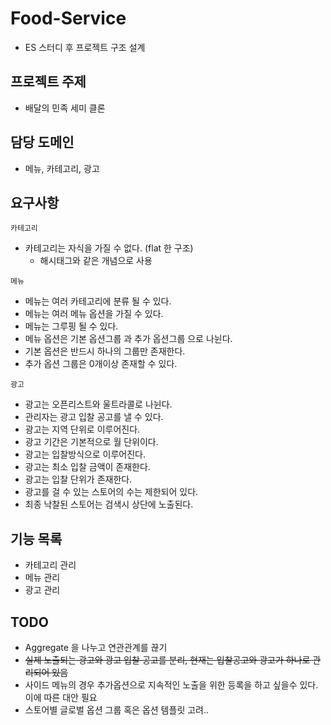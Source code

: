 # Food-Service
- ES 스터디 후 프로젝트 구조 설계 

## 프로젝트 주제
- 배달의 민족 세미 클론

## 담당 도메인
- 메뉴, 카테고리, 광고

## 요구사항

`카테고리`
- 카테고리는 자식을 가질 수 없다. (flat 한 구조)
    - 해시태그와 같은 개념으로 사용

`메뉴`
- 메뉴는 여러 카테고리에 분류 될 수 있다.
- 메뉴는 여러 메뉴 옵션을 가질 수 있다.
- 메뉴는 그루핑 될 수 있다.
- 메뉴 옵션은 기본 옵션그룹 과 추가 옵션그룹 으로 나뉜다.
- 기본 옵션은 반드시 하나의 그룹만 존재한다.
- 추가 옵션 그룹은 0개이상 존재할 수 있다.

`광고`
- 광고는 오픈리스트와 울트라콜로 나뉜다.
- 관리자는 광고 입찰 공고를 낼 수 있다.
- 광고는 지역 단위로 이루어진다.
- 광고 기간은 기본적으로 월 단위이다.
- 광고는 입찰방식으로 이루어진다.
- 광고는 최소 입찰 금액이 존재한다.
- 광고는 입찰 단위가 존재한다.
- 광고를 걸 수 있는 스토어의 수는 제한되어 있다.
- 최종 낙찰된 스토어는 검색시 상단에 노출된다.

## 기능 목록
- 카테고리 관리
- 메뉴 관리
- 광고 관리

## TODO
- Aggregate 을 나누고 연관관계를 끊기
- ~~실제 노출되는 광고와 광고 입찰 공고를 분리, 현재는 입찰공고와 광고가 하나로 관리되어 있음~~
- 사이드 메뉴의 경우 추가옵션으로 지속적인 노출을 위한 등록을 하고 싶을수 있다. 이에 따른 대안 필요
- 스토어별 글로벌 옵션 그룹 혹은 옵션 템플릿 고려..
